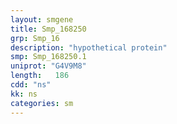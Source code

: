 ```yaml
---
layout: smgene
title: Smp_168250
grp: Smp_16
description: "hypothetical protein"
smp: Smp_168250.1
uniprot: "G4V9M8"
length:   186
cdd: "ns"
kk: ns
categories: sm
---
```


